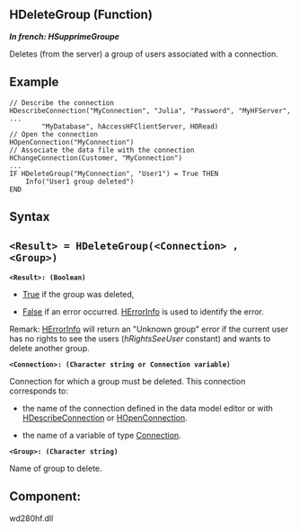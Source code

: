 


## HDeleteGroup (Function)

***In french: HSupprimeGroupe***



<a name="XUse"></a>
<a name="Use"></a>
<a name="description"></a>
Deletes (from the server) a group of users associated with a connection.


<a name="Example1"></a>
<a name="sample_code"></a>

## Example


```wl
// Describe the connection
HDescribeConnection("MyConnection", "Julia", "Password", "MyHFServer", ...
		"MyDatabase", hAccessHFClientServer, HORead)
// Open the connection
HOpenConnection("MyConnection")
// Associate the data file with the connection
HChangeConnection(Customer, "MyConnection")
...
IF HDeleteGroup("MyConnection", "User1") = True THEN
	Info("User1 group deleted")
END
```

<a name="XSYNTAX"></a>
<a name="SYNTAX1"></a>

## Syntax

`<Result> = HDeleteGroup(<Connection> , <Group>)`
---

**`<Result>: (Boolean)`**



- <u><u><u><u>True</u></u></u></u> if the group was deleted, 

- <u><u><u><u>False</u></u></u></u> if an error occurred. [HErrorInfo](../WDLang4/3044071.md) is used to identify the error.




Remark: [HErrorInfo](../WDLang4/3044071.md) will return an "Unknown group" error if the current user has no rights to see the users (*hRightsSeeUser* constant) and wants to delete another group.

**`<Connection>: (Character string or Connection variable)`**

Connection for which a group must be deleted. This connection corresponds to:

- the name of the connection defined in the data model editor or with [HDescribeConnection](../WDLang4/3044205.md) or [HOpenConnection](../WDLang4/3044107.md).

- the name of a variable of type [Connection](../WDLang4/1514073.md).




**`<Group>: (Character string)`**

Name of group to delete. 



<a name="NOTE0"></a>
<a name="XComponent"></a>

## Component:
wd280hf.dll
